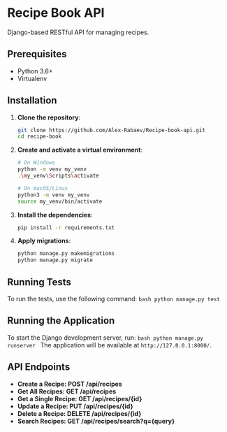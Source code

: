 # Recipe Book API

Django-based RESTful API for managing recipes.

## Prerequisites

- Python 3.6+
- Virtualenv

## Installation

1. **Clone the repository**:
    ```bash
    git clone https://github.com/Alex-Rabaev/Recipe-book-api.git
    cd recipe-book
    ```

2. **Create and activate a virtual environment**:
    ```bash
    # On Windows
    python -m venv my_venv
    .\my_venv\Scripts\activate

    # On macOS/Linux
    python3 -m venv my_venv
    source my_venv/bin/activate
    ```

3. **Install the dependencies**:
    ```bash
    pip install -r requirements.txt
    ```

4. **Apply migrations**:
    ```bash
    python manage.py makemigrations
    python manage.py migrate
    ```

## Running Tests

To run the tests, use the following command:
    ```bash
    python manage.py test
    ```

## Running the Application

To start the Django development server, run:
    ```bash
    python manage.py runserver
    ```
The application will be available at `http://127.0.0.1:8000/`.

## API Endpoints

- **Create a Recipe: POST /api/recipes**
- **Get All Recipes: GET /api/recipes**
- **Get a Single Recipe: GET /api/recipes/{id}**
- **Update a Recipe: PUT /api/recipes/{id}**
- **Delete a Recipe: DELETE /api/recipes/{id}**
- **Search Recipes: GET /api/recipes/search?q={query}**
